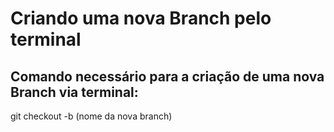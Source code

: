 # Criando uma nova Branch pelo terminal

## Comando necessário para a criação de uma nova Branch via terminal: 

git checkout -b (nome da nova branch)
